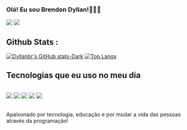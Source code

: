 
### Olá! Eu sou Brendon Dyllan!👨🏻‍💻 
<div> 
  <a href="https://www.linkedin.com/in/brendon-dyllan-5b8ab8197/" target="_blank"><img src="https://img.shields.io/badge/-LinkedIn-%230077B5?style=for-the-badge&logo=linkedin&logoColor=white" target="_blank"></a>
    <a href="https://instagram.com/rafaballerini(https://www.instagram.com/_dyllanb/)" target="_blank"><img src="https://img.shields.io/badge/-Instagram-%23E4405F?style=for-the-badge&logo=instagram&logoColor=white" target="_blank"></a> 

##  

## Github Stats :
[![Dyllanbr's GitHub stats-Dark](https://github-readme-stats.vercel.app/api?username=Dyllanb&show_icons=true&theme=tokyonight#gh-dark-mode-only)](https://github.com/Dyllanbr/github-readme-stats#gh-dark-mode-only)
[![Top Langs](https://github-readme-stats.vercel.app/api/top-langs/?username=Dyllanbr&hide_progress=true&show_icons=true&theme=tokyonight)](https://github.com/Dyllanbr/github-readme-stats)

## Tecnologias que eu uso no meu dia
<div style="display: inline_block"><br/>
   <img src="https://img.shields.io/badge/C%23-239120?style=for-the-badge&logo=c-sharp&logoColor=white" />
  <img src="https://img.shields.io/badge/JavaScript-F7DF1E?style=for-the-badge&logo=javascript&logoColor=black" /> 
  <img src="https://img.shields.io/badge/HTML-239120?style=for-the-badge&logo=html5&logoColor=white" />
   <img src="https://img.shields.io/badge/Bootstrap-563D7C?style=for-the-badge&logo=bootstrap&logoColor=white" />
   <img src="https://img.shields.io/badge/CSS-239120?&style=for-the-badge&logo=css3&logoColor=white" /> 
</div><br/>

Apaixonado por tecnologia, educação e por mudar a vida das pessoas através da programação!
  
##


